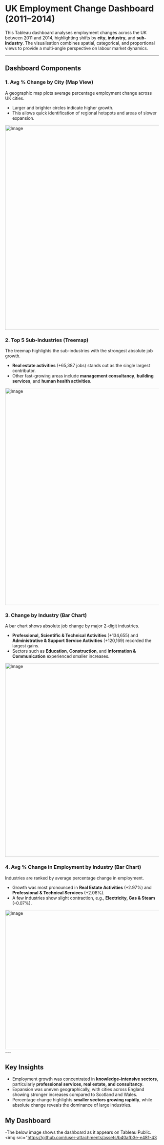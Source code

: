 # UK Employment Change Dashboard (2011–2014)

This Tableau dashboard analyses employment changes across the UK between 2011 and 2014, highlighting shifts by **city**, **industry**, and **sub-industry**. The visualisation combines spatial, categorical, and proportional views to provide a multi-angle perspective on labour market dynamics.  

---

## Dashboard Components  

### 1. Avg % Change by City (Map View)  
A geographic map plots average percentage employment change across UK cities.  
- Larger and brighter circles indicate higher growth.  
- This allows quick identification of regional hotspots and areas of slower expansion.
<img width="928" height="668" alt="Image" src="https://github.com/user-attachments/assets/3ad3448b-3959-47a0-a613-25ff8c5d79aa" />

### 2. Top 5 Sub-Industries (Treemap)  
The treemap highlights the sub-industries with the strongest absolute job growth.  
- **Real estate activities** (+65,387 jobs) stands out as the single largest contributor.  
- Other fast-growing areas include **management consultancy**, **building services**, and **human health activities**.
<img width="1094" height="708" alt="Image" src="https://github.com/user-attachments/assets/fcdc4de2-234f-4508-83ab-3ac0a8768f4f" />

### 3. Change by Industry (Bar Chart)  
A bar chart shows absolute job change by major 2-digit industries.  
- **Professional, Scientific & Technical Activities** (+134,655) and **Administrative & Support Service Activities** (+120,169) recorded the largest gains.  
- Sectors such as **Education**, **Construction**, and **Information & Communication** experienced smaller increases.
<img width="1214" height="632" alt="Image" src="https://github.com/user-attachments/assets/3b42dc06-a7de-4e69-af4b-9293d3964724" />

### 4. Avg % Change in Employment by Industry (Bar Chart)  
Industries are ranked by average percentage change in employment.  
- Growth was most pronounced in **Real Estate Activities** (+2.97%) and **Professional & Technical Services** (+2.08%).  
- A few industries show slight contraction, e.g., **Electricity, Gas & Steam** (–0.07%).  
<img width="1356" height="454" alt="Image" src="https://github.com/user-attachments/assets/901207a0-af22-4022-a23d-b5e350cec0c0" />
---

## Key Insights  
- Employment growth was concentrated in **knowledge-intensive sectors**, particularly **professional services, real estate, and consultancy**.  
- Expansion was uneven geographically, with cities across England showing stronger increases compared to Scotland and Wales.  
- Percentage change highlights **smaller sectors growing rapidly**, while absolute change reveals the dominance of large industries.  

## My Dashboard
-The below image shows the dashboard as it appears on Tableau Public.
<img src="https://github.com/user-attachments/assets/b40afb3e-e481-43

